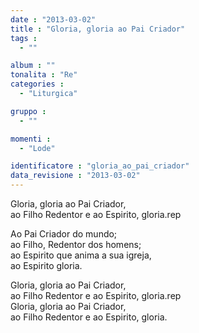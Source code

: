 ```yaml
---
date : "2013-03-02"
title : "Gloria, gloria ao Pai Criador"
tags : 
  - ""

album : ""
tonalita : "Re"
categories : 
  - "Liturgica"

gruppo : 
  - ""

momenti : 
  - "Lode"

identificatore : "gloria_ao_pai_criador"
data_revisione : "2013-03-02"
---
```

  
  
  
  
  
  
  
  
  
Gloria, gloria ao Pai Criador,  
ao Filho Redentor e ao Espirito, gloria.rep  
  
  
Ao Pai Criador do mundo;  
ao Filho, Redentor dos homens;  
ao Espirito que anima a sua igreja,  
ao Espirito gloria.  
  
  
Gloria, gloria ao Pai Criador,  
ao Filho Redentor e ao Espirito, gloria.rep  
Gloria, gloria ao Pai Criador,  
ao Filho Redentor e ao Espirito, gloria.  
  
  
  
